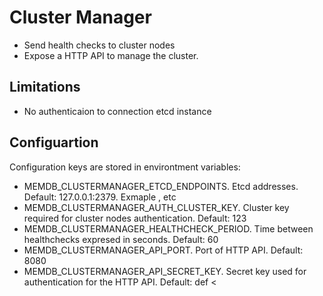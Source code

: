 # Cluster Manager

- Send health checks to cluster nodes
- Expose a HTTP API to manage the cluster.

## Limitations
- No authenticaion to connection etcd instance

## Configuartion
Configuration keys are stored in environtment variables:

- MEMDB_CLUSTERMANAGER_ETCD_ENDPOINTS. Etcd addresses. Default: 127.0.0.1:2379. Exmaple <address1>,<address2> etc
- MEMDB_CLUSTERMANAGER_AUTH_CLUSTER_KEY. Cluster key required for cluster nodes authentication. Default: 123
- MEMDB_CLUSTERMANAGER_HEALTHCHECK_PERIOD. Time between healthchecks expresed in seconds. Default: 60
- MEMDB_CLUSTERMANAGER_API_PORT. Port of HTTP API. Default: 8080
- MEMDB_CLUSTERMANAGER_API_SECRET_KEY. Secret key used for authentication for the HTTP API. Default: def
<